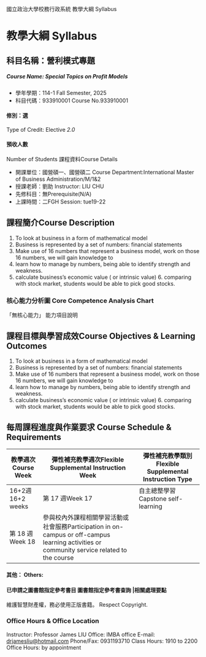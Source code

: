 國立政治大學校務行政系統 教學大綱 Syllabus
# 教學大綱 Syllabus
##  科目名稱：營利模式專題 
#####  Course Name: Special Topics on Profit Models
  * 學年學期：114-1 Fall Semester, 2025 
  * 科目代碼：933910001 Course No.933910001
#### 修別：選
Type of Credit: Elective 
_2.0_
#### 預收人數
Number of Students
課程資料Course Details
  * 開課單位：國營碩一、國營碩二 Course Department:International Master of Business Administration/M/1&2 
  * 授課老師：劉助 Instructor: LIU CHU 
  * 先修科目：無Prerequisite(N/A)
  * 上課時間：二FGH Session: tue19-22
##  課程簡介Course Description
1. To look at business in a form of mathematical model
2. Business is represented by a set of numbers: financial statements
3. Make use of 16 numbers that represent a business model, work on those 16 numbers, we will gain knowledge to
4. learn how to manage by numbers, being able to identify strength and weakness.
5. calculate business’s economic value ( or intrinsic value) 6. comparing with stock market, students would be able to pick good stocks.
###  核心能力分析圖 Core Competence Analysis Chart
「無核心能力」 
能力項目說明
##  課程目標與學習成效Course Objectives & Learning Outcomes 
1. To look at business in a form of mathematical model
2. Business is represented by a set of numbers: financial statements
3. Make use of 16 numbers that represent a business model, work on those 16 numbers, we will gain knowledge to
4. learn how to manage by numbers, being able to identify strength and weakness.
5. calculate business’s economic value ( or intrinsic value) 6. comparing with stock market, students would be able to pick good stocks.
##  每周課程進度與作業要求 Course Schedule & Requirements
教學週次Course Week | 彈性補充教學週次Flexible Supplemental Instruction Week | 彈性補充教學類別Flexible Supplemental Instruction Type  
---|---|---  
16+2週16+2 weeks | 第 17 週Week 17 | 自主總整學習Capstone self-learning  
第 18 週Week 18 | 參與校內外課程相關學習活動或社會服務Participation in on-campus or off-campus learning activities or community service related to the course  
####  其他： Others:
####  已申請之圖書館指定參考書目  圖書館指定參考書查詢 |相關處理要點
維護智慧財產權，務必使用正版書籍。 Respect Copyright.
### Office Hours & Office Location
Instructor: Professor James LIU
Office: IMBA office E-mail: drjamesliu@hotmail.com
Phone/Fax: 0931193710
Class Hours: 1910 to 2200
Office Hours: by appointment